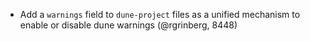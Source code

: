 - Add a `warnings` field to `dune-project` files as a unified mechanism to
  enable or disable dune warnings (@rgrinberg, 8448)
